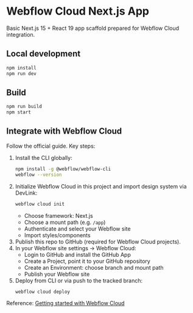 # Webflow Cloud Next.js App

Basic Next.js 15 + React 19 app scaffold prepared for Webflow Cloud integration.

## Local development

```bash
npm install
npm run dev
```

## Build

```bash
npm run build
npm start
```

## Integrate with Webflow Cloud

Follow the official guide. Key steps:

1. Install the CLI globally:
   ```bash
   npm install -g @webflow/webflow-cli
   webflow --version
   ```
2. Initialize Webflow Cloud in this project and import design system via DevLink:
   ```bash
   webflow cloud init
   ```
   - Choose framework: Next.js
   - Choose a mount path (e.g. `/app`)
   - Authenticate and select your Webflow site
   - Import styles/components
3. Publish this repo to GitHub (required for Webflow Cloud projects).
4. In your Webflow site settings → Webflow Cloud:
   - Login to GitHub and install the GitHub App
   - Create a Project, point it to your GitHub repository
   - Create an Environment: choose branch and mount path
   - Publish your Webflow site
5. Deploy from CLI or via push to the tracked branch:
   ```bash
   webflow cloud deploy
   ```

Reference: [Getting started with Webflow Cloud](https://developers.webflow.com/webflow-cloud/getting-started)
